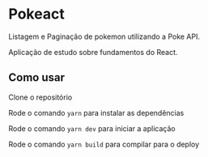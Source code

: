 # Pokeact

Listagem e Paginação de pokemon utilizando a Poke API.

Aplicação de estudo sobre fundamentos do React.

## Como usar

Clone o repositório

Rode o comando `yarn` para instalar as dependências

Rode o comando `yarn dev` para iniciar a aplicação

Rode o comando `yarn build` para compilar para o deploy
